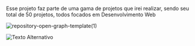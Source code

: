 Esse projeto faz parte de uma gama de projetos que irei realizar, sendo seu total de 50 projetos, todos focados em Desenvolvimento Web

![repository-open-graph-template(1)](https://github.com/FCMEXE/DesafioLanding01/assets/98589177/32d2f033-0764-4860-8ac9-1c01c09cc98a)


<img src="https://github.com/FCMEXE/DesafioLanding01/assets/98589177/32d2f033-0764-4860-8ac9-1c01c09cc98a" alt="Texto Alternativo">
